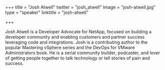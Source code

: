 +++
title = "Josh Atwell"
twitter = "josh_atwell"
Image = "josh-atwell.jpg"
type = "speaker"
linktitle = "josh-atwell"

+++

Josh Atwell is a Developer Advocate for NetApp, focused on building a developer community and enabling customers and partner success leveraging code and integrations. Josh is a contributing author to the popular Mastering vSphere series and the DevOps for VMware Administrators book. He is a serial community builder, podcaster, and lover of getting people together to talk technology or tell stories of pain and success.


